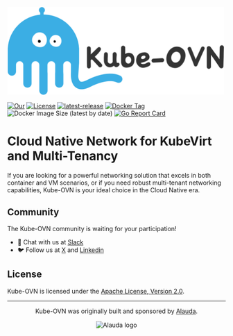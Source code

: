 <img src="https://raw.githubusercontent.com/cncf/artwork/main/projects/kube-ovn/horizontal/color/kube-ovn-horizontal-color.svg" alt="kube_ovn_logo" width="500"/>

[![Our](https://img.shields.io/static/v1?label=Our&message=Website&color=blue)](https://kube-ovn.io/)
[![License](https://img.shields.io/badge/License-Apache%202.0-blue.svg)](https://github.com/kubeovn/kube-ovn/blob/master/LICENSE)
[![latest-release](https://img.shields.io/github/release/kubeovn/kube-ovn.svg)](https://github.com/kubeovn/kube-ovn/releases)
[![Docker Tag](https://img.shields.io/docker/pulls/kubeovn/kube-ovn)](https://img.shields.io/docker/pulls/kubeovn/kube-ovn)
![Docker Image Size (latest by date)](https://img.shields.io/docker/image-size/kubeovn/kube-ovn?sort=date)
[![Go Report Card](https://goreportcard.com/badge/github.com/kubeovn/kube-ovn)](https://goreportcard.com/report/github.com/kubeovn/kube-ovn)

# Cloud Native Network for KubeVirt and Multi-Tenancy

If you are looking for a powerful networking solution that excels in both container and VM scenarios, or if you need robust multi-tenant networking capabilities, Kube-OVN is your ideal choice in the Cloud Native era.

## Community
The Kube-OVN community is waiting for your participation!

- 💭 Chat with us at [Slack](https://communityinviter.com/apps/kube-ovn/kube-ovn)
- 🐦 Follow us at [X](https://twitter.com/KubeOvn) and [Linkedin](https://www.linkedin.com/company/kube-ovn/)

## License

Kube-OVN is licensed under the [Apache License, Version 2.0](https://github.com/kubeovn/kube-ovn/blob/master/LICENSE).


---

<p align="center">
Kube-OVN was originally built and sponsored by <a href="https://alauda.io">Alauda</a>.
</p>

<p style="text-align:center;" align="center">
      <picture align="center">
         <img align="center" src="https://www.alauda.io/hubfs/alauda_io_H_Blue.svg" alt="Alauda logo" width="25%"/>
      </picture>
</p>